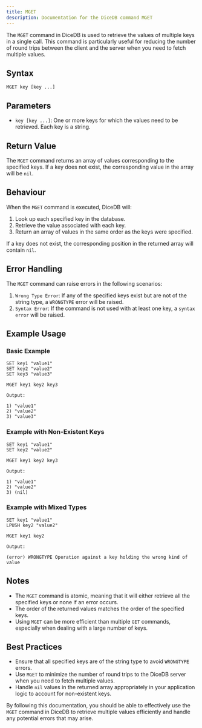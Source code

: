 ```yaml
---
title: MGET
description: Documentation for the DiceDB command MGET
---
```


The `MGET` command in DiceDB is used to retrieve the values of multiple keys in a single call. This command is particularly useful for reducing the number of round trips between the client and the server when you need to fetch multiple values.

## Syntax

```
MGET key [key ...]
```

## Parameters

- `key [key ...]`: One or more keys for which the values need to be retrieved. Each key is a string.

## Return Value

The `MGET` command returns an array of values corresponding to the specified keys. If a key does not exist, the corresponding value in the array will be `nil`.

## Behaviour

When the `MGET` command is executed, DiceDB will:

1. Look up each specified key in the database.
1. Retrieve the value associated with each key.
1. Return an array of values in the same order as the keys were specified.

If a key does not exist, the corresponding position in the returned array will contain `nil`.

## Error Handling

The `MGET` command can raise errors in the following scenarios:

1. `Wrong Type Error`: If any of the specified keys exist but are not of the string type, a `WRONGTYPE` error will be raised.
1. `Syntax Error`: If the command is not used with at least one key, a `syntax error` will be raised.

## Example Usage

### Basic Example

```DiceDB
SET key1 "value1"
SET key2 "value2"
SET key3 "value3"

MGET key1 key2 key3
```

`Output:`

```
1) "value1"
2) "value2"
3) "value3"
```

### Example with Non-Existent Keys

```DiceDB
SET key1 "value1"
SET key2 "value2"

MGET key1 key2 key3
```

`Output:`

```
1) "value1"
2) "value2"
3) (nil)
```

### Example with Mixed Types

```DiceDB
SET key1 "value1"
LPUSH key2 "value2"

MGET key1 key2
```

`Output:`

```
(error) WRONGTYPE Operation against a key holding the wrong kind of value
```

## Notes

- The `MGET` command is atomic, meaning that it will either retrieve all the specified keys or none if an error occurs.
- The order of the returned values matches the order of the specified keys.
- Using `MGET` can be more efficient than multiple `GET` commands, especially when dealing with a large number of keys.

## Best Practices

- Ensure that all specified keys are of the string type to avoid `WRONGTYPE` errors.
- Use `MGET` to minimize the number of round trips to the DiceDB server when you need to fetch multiple values.
- Handle `nil` values in the returned array appropriately in your application logic to account for non-existent keys.

By following this documentation, you should be able to effectively use the `MGET` command in DiceDB to retrieve multiple values efficiently and handle any potential errors that may arise.

